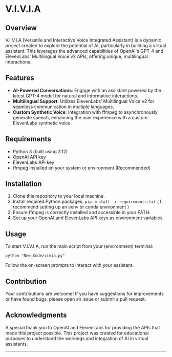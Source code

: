 # V.I.V.I.A

## Overview
V.I.V.I.A (Versatile and Interactive Voice Integrated Assistant) is a dynamic project created to explore the potential of AI, particularly in building a virtual assistant. This leverages the advanced capabilities of OpenAI's GPT-4 and ElevenLabs’ Multilingual Voice v2 APIs, offering unique, multilingual interactions.

## Features
- **AI-Powered Conversations**: Engage with an assistant powered by the latest GPT-4 model for natural and informative interactions.
- **Multilingual Support**: Utilizes ElevenLabs’ Multilingual Voice v2 for seamless communication in multiple languages.
- **Custom Synthetic Voice**: Integration with ffmpeg to asynchronously generate speech, enhancing the user experience with a custom ElevenLabs synthetic voice.

## Requirements
- Python 3 (built using 3.12)
- OpenAI API key
- ElevenLabs API key
- ffmpeg installed on your system or environment (Recommended)

## Installation
1. Clone this repository to your local machine.
2. Install required Python packages: `pip install -r requirements.txt`
   ( I recommend setting up an venv or conda environment )
3. Ensure ffmpeg is correctly installed and accessible in your PATH.
4. Set up your OpenAI and ElevenLabs API keys as environment variables.

## Usage
To start V.I.V.I.A, run the main script from your (environment) terminal:
```
python "New_Code/vivia.py"
```
Follow the on-screen prompts to interact with your assistant.

## Contribution
Your contributions are welcome! If you have suggestions for improvements or have found bugs, please open an issue or submit a pull request.

## Acknowledgments
A special thank you to OpenAI and ElevenLabs for providing the APIs that made this project possible. This project was created for educational purposes to understand the workings and integration of AI in virtual assistants.

---


